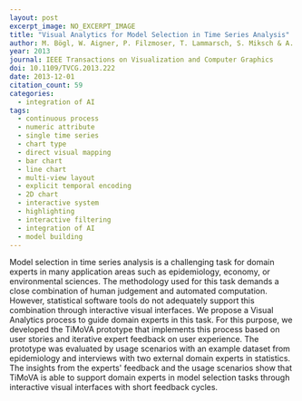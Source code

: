```yaml
---
layout: post
excerpt_image: NO_EXCERPT_IMAGE
title: "Visual Analytics for Model Selection in Time Series Analysis"
author: M. Bögl, W. Aigner, P. Filzmoser, T. Lammarsch, S. Miksch & A. Rind
year: 2013
journal: IEEE Transactions on Visualization and Computer Graphics
doi: 10.1109/TVCG.2013.222
date: 2013-12-01
citation_count: 59
categories:
  - integration of AI
tags:
  - continuous process
  - numeric attribute
  - single time series
  - chart type
  - direct visual mapping
  - bar chart
  - line chart
  - multi-view layout
  - explicit temporal encoding
  - 2D chart
  - interactive system
  - highlighting
  - interactive filtering
  - integration of AI
  - model building
---
```

Model selection in time series analysis is a challenging task for domain experts in many application areas such as epidemiology, economy, or environmental sciences. The methodology used for this task demands a close combination of human judgement and automated computation. However, statistical software tools do not adequately support this combination through interactive visual interfaces. We propose a Visual Analytics process to guide domain experts in this task. For this purpose, we developed the TiMoVA prototype that implements this process based on user stories and iterative expert feedback on user experience. The prototype was evaluated by usage scenarios with an example dataset from epidemiology and interviews with two external domain experts in statistics. The insights from the experts' feedback and the usage scenarios show that TiMoVA is able to support domain experts in model selection tasks through interactive visual interfaces with short feedback cycles.
